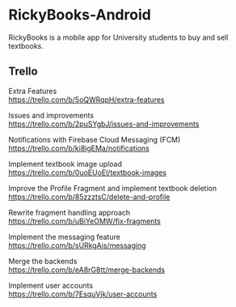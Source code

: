 # RickyBooks-Android
RickyBooks is a mobile app for University students to buy and sell textbooks.

## Trello
Extra Features <br>
https://trello.com/b/5oQWRqpH/extra-features

Issues and improvements <br>
https://trello.com/b/2puSYgbJ/issues-and-improvements

Notifications with Firebase Cloud Messaging (FCM) <br>
https://trello.com/b/ki8jgEMa/notifications

Implement textbook image upload <br>
https://trello.com/b/0uoEUoEl/textbook-images

Improve the Profile Fragment and implement textbook deletion <br>
https://trello.com/b/85zzztsC/delete-and-profile

Rewrite fragment handling approach <br>
https://trello.com/b/uBiYeOMW/fix-fragments

Implement the messaging feature <br>
https://trello.com/b/sURkgAis/messaging

Merge the backends <br>
https://trello.com/b/eA8rG8tt/merge-backends

Implement user accounts <br>
https://trello.com/b/7EsquVjk/user-accounts
